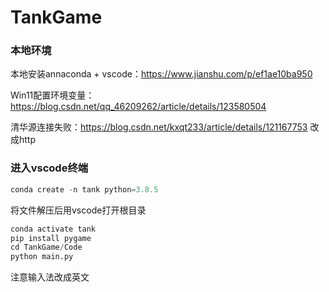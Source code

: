 # TankGame

### 本地环境

本地安装annaconda + vscode：https://www.jianshu.com/p/ef1ae10ba950

Win11配置环境变量：https://blog.csdn.net/qq_46209262/article/details/123580504

清华源连接失败：https://blog.csdn.net/kxqt233/article/details/121167753  改成http

### 进入vscode终端
```python
conda create -n tank python=3.8.5
```

将文件解压后用vscode打开根目录

```python
conda activate tank
pip install pygame
cd TankGame/Code
python main.py
```

注意输入法改成英文
